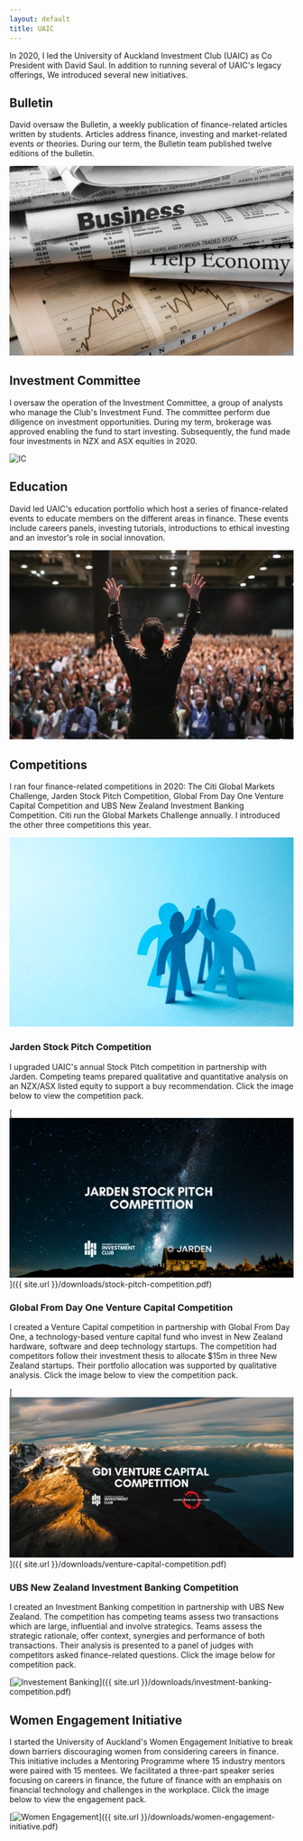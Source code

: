 ```yaml
---
layout: default
title: UAIC
---
```


In 2020, I led the University of Auckland Investment Club (UAIC) as Co President with David Saul. In addition to running several of UAIC's legacy offerings, We introduced several new initiatives.

## **Bulletin**
David oversaw the Bulletin, a weekly publication of finance-related articles written by students. Articles address finance, investing and market-related events or theories. During our term, the Bulletin team published twelve editions of the bulletin.

![ Bulletin](/assets/images/bulletin.jpeg)

## **Investment Committee**
I oversaw the operation of the Investment Committee, a group of analysts who manage the Club's Investment Fund. The committee perform due diligence on investment opportunities. During my term, brokerage was approved enabling the fund to start investing. Subsequently, the fund made four investments in NZX and ASX equities in 2020. 

![ IC ](/assets/images/IC.jpeg)

## **Education**
David led UAIC's education portfolio which host a series of finance-related events to educate members on the different areas in finance. These events include careers panels, investing tutorials, introductions to ethical investing and an investor's role in social innovation.

![ Education ](/assets/images/education.jpeg)

## **Competitions**
I ran four finance-related competitions in 2020: The Citi Global Markets Challenge, Jarden Stock Pitch Competition, Global From Day One Venture Capital Competition and UBS New Zealand Investment Banking Competition. Citi run the Global Markets Challenge annually.  I introduced the other three competitions this year.

![ Competitions](/assets/images/comps.jpeg)

### **Jarden Stock Pitch Competition**
I upgraded UAIC's annual Stock Pitch competition in partnership with Jarden. Competing teams prepared qualitative and
quantitative analysis on an NZX/ASX listed equity to support a buy recommendation. Click the image below to view the competition pack.

[![Stock Pitch](/assets/images/jsp.png)]({{ site.url }}/downloads/stock-pitch-competition.pdf)

### **Global From Day One Venture Capital Competition**
I created a Venture Capital competition in partnership with Global From Day One, a technology-based venture capital fund who invest in
New Zealand hardware, software and deep technology startups. The competition had competitors follow their investment thesis to allocate $15m in three New Zealand startups. Their portfolio allocation was supported by qualitative analysis. Click the image below to view the competition pack.


[![Venture Capital](/assets/images/VC.png)]({{ site.url }}/downloads/venture-capital-competition.pdf)

### **UBS New Zealand Investment Banking Competition**
I created an Investment Banking competition in partnership with UBS New Zealand. The competition has competing teams assess two transactions which are large, influential and involve strategics. Teams assess the strategic rationale, offer context, synergies and performance of both transactions. Their analysis is presented to a panel of judges with competitors asked finance-related questions.  Click the image below for competition pack.

[![Investement Banking](/assets/images/IB.png)]({{ site.url }}/downloads/investment-banking-competition.pdf)

## **Women Engagement Initiative**

I started the University of Auckland's Women Engagement Initiative to break down barriers discouraging women from considering careers in finance. This initiative includes a Mentoring Programme where 15 industry mentors were paired with 15 mentees. We facilitated a three-part speaker series focusing on careers in finance, the future of finance with an emphasis on financial technology and challenges in the workplace. Click the image below to view the engagement pack.
 

[![Women Engagement](/assets/images/wei.jpeg)]({{ site.url }}/downloads/women-engagement-initiative.pdf)



